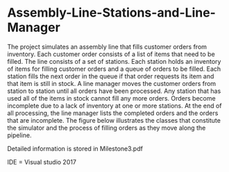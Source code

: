 # Assembly-Line-Stations-and-Line-Manager

The project simulates an assembly line that fills customer orders from inventory. Each customer order consists of a list of items that need to be filled. The line consists of a set of stations. Each station holds an inventory of items for filling customer orders and a queue of orders to be filled.
Each station fills the next order in the queue if that order requests its item and that item is still in stock. A line manager moves the customer orders from station to station until all orders have been processed. Any station that has used all of the items in stock cannot fill any more orders.
Orders become incomplete due to a lack of inventory at one or more stations. At the end of all processing, the line manager lists the completed orders and the orders that are incomplete. The figure below illustrates the classes that constitute the simulator and the process of filling orders as they move along the pipeline.

Detailed information is stored in Milestone3.pdf

IDE = Visual studio 2017

